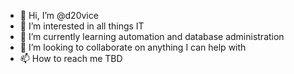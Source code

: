 - 👋 Hi, I’m @d20vice
- 👀 I’m interested in all things IT
- 🌱 I’m currently learning automation and database administration
- 💞️ I’m looking to collaborate on anything I can help with
- 📫 How to reach me TBD

<!---
d20vice/d20vice is a ✨ special ✨ repository because its `README.md` (this file) appears on your GitHub profile.
You can click the Preview link to take a look at your changes.
--->
